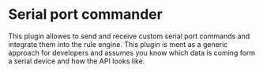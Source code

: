 # Serial port commander

This plugin allowes to send and receive custom serial port commands and integrate them into the rule engine. This plugin is ment as a generic approach for developers and assumes you know which data is coming form a serial device and how the API looks like.